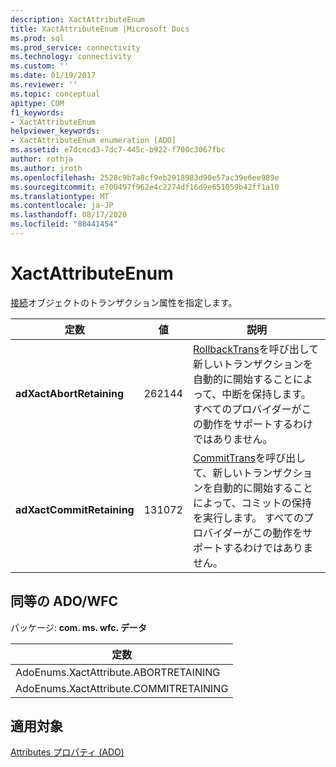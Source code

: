 ```yaml
---
description: XactAttributeEnum
title: XactAttributeEnum |Microsoft Docs
ms.prod: sql
ms.prod_service: connectivity
ms.technology: connectivity
ms.custom: ''
ms.date: 01/19/2017
ms.reviewer: ''
ms.topic: conceptual
apitype: COM
f1_keywords:
- XactAttributeEnum
helpviewer_keywords:
- XactAttributeEnum enumeration [ADO]
ms.assetid: e7dcecd3-7dc7-445c-b922-f700c3067fbc
author: rothja
ms.author: jroth
ms.openlocfilehash: 2528c9b7a8cf9eb2918983d90e57ac39e6ee989e
ms.sourcegitcommit: e700497f962e4c2274df16d9e651059b42ff1a10
ms.translationtype: MT
ms.contentlocale: ja-JP
ms.lasthandoff: 08/17/2020
ms.locfileid: "88441454"
---
```

# <a name="xactattributeenum"></a>XactAttributeEnum
[接続](../../../ado/reference/ado-api/connection-object-ado.md)オブジェクトのトランザクション属性を指定します。  
  
|定数|値|説明|  
|--------------|-----------|-----------------|  
|**adXactAbortRetaining**|262144|[RollbackTrans](../../../ado/reference/ado-api/begintrans-committrans-and-rollbacktrans-methods-ado.md)を呼び出して新しいトランザクションを自動的に開始することによって、中断を保持します。 すべてのプロバイダーがこの動作をサポートするわけではありません。|  
|**adXactCommitRetaining**|131072|[CommitTrans](../../../ado/reference/ado-api/begintrans-committrans-and-rollbacktrans-methods-ado.md)を呼び出して、新しいトランザクションを自動的に開始することによって、コミットの保持を実行します。 すべてのプロバイダーがこの動作をサポートするわけではありません。|  
  
## <a name="adowfc-equivalent"></a>同等の ADO/WFC  
 パッケージ: **com. ms. wfc. データ**  
  
|定数|  
|--------------|  
|AdoEnums.XactAttribute.ABORTRETAINING|  
|AdoEnums.XactAttribute.COMMITRETAINING|  
  
## <a name="applies-to"></a>適用対象  
 [Attributes プロパティ (ADO)](../../../ado/reference/ado-api/attributes-property-ado.md)
